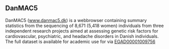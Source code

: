 ## DanMAC5 

DanMAC5 (www.danmac5.dk) is a webbrowser containing summary statistics 
from the sequencing of 8,671 (5,418 women) individuals from three
independent research projects aimed at assessing genetic risk
factors for cardiovascular, psychiatric, and headache disorders in
Danish individuals. The full dataset is available for academic use for
via [EGAD00001009756](https://identifiers.org/ega.dataset:EGAD00001009756)
